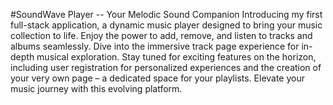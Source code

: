 #SoundWave Player -- Your Melodic Sound Companion
Introducing my first full-stack application, a dynamic music player designed to bring your music collection to life.
Enjoy the power to add, remove, and listen to tracks and albums seamlessly.
Dive into the immersive track page experience for in-depth musical exploration.
Stay tuned for exciting features on the horizon, including user registration for personalized experiences and the creation of your very own page – a dedicated space for your playlists.
Elevate your music journey with this evolving platform.
